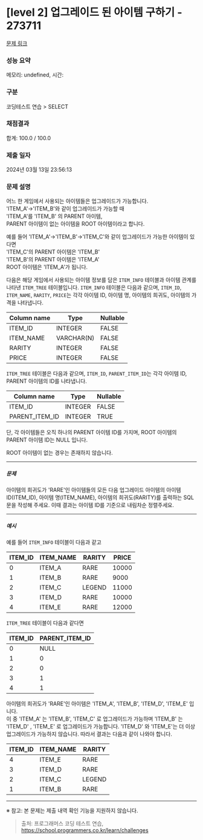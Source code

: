 # [level 2] 업그레이드 된 아이템 구하기 - 273711 

[문제 링크](https://school.programmers.co.kr/learn/courses/30/lessons/273711) 

### 성능 요약

메모리: undefined, 시간: 

### 구분

코딩테스트 연습 > SELECT

### 채점결과

합계: 100.0 / 100.0

### 제출 일자

2024년 03월 13일 23:56:13

### 문제 설명

<p>어느 한 게임에서 사용되는 아이템들은 업그레이드가 가능합니다.<br>
'ITEM_A'-&gt;'ITEM_B'와 같이 업그레이드가 가능할 때 <br>
'ITEM_A'를 'ITEM_B' 의 PARENT 아이템,<br>
 PARENT 아이템이 없는 아이템을 ROOT 아이템이라고 합니다.</p>

<p>예를 들어 'ITEM_A'-&gt;'ITEM_B'-&gt;'ITEM_C'와 같이 업그레이드가 가능한 아이템이 있다면<br>
'ITEM_C'의 PARENT 아이템은 'ITEM_B'<br>
'ITEM_B'의 PARENT 아이템은 'ITEM_A'<br>
ROOT 아이템은 'ITEM_A'가 됩니다.</p>

<p>다음은 해당 게임에서 사용되는 아이템 정보를 담은 <code>ITEM_INFO</code> 테이블과 아이템 관계를 나타낸 <code>ITEM_TREE</code> 테이블입니다. <code>ITEM_INFO</code> 테이블은 다음과 같으며, <code>ITEM_ID</code>, <code>ITEM_NAME</code>, <code>RARITY</code>, <code>PRICE</code>는 각각 아이템 ID, 아이템 명, 아이템의 희귀도, 아이템의 가격을 나타냅니다.</p>
<table class="table">
        <thead><tr>
<th>Column name</th>
<th>Type</th>
<th>Nullable</th>
</tr>
</thead>
        <tbody><tr>
<td>ITEM_ID</td>
<td>INTEGER</td>
<td>FALSE</td>
</tr>
<tr>
<td>ITEM_NAME</td>
<td>VARCHAR(N)</td>
<td>FALSE</td>
</tr>
<tr>
<td>RARITY</td>
<td>INTEGER</td>
<td>FALSE</td>
</tr>
<tr>
<td>PRICE</td>
<td>INTEGER</td>
<td>FALSE</td>
</tr>
</tbody>
      </table>
<p><code>ITEM_TREE</code> 테이블은 다음과 같으며, <code>ITEM_ID</code>, <code>PARENT_ITEM_ID</code>는 각각 아이템 ID, PARENT 아이템의 ID를 나타냅니다.</p>
<table class="table">
        <thead><tr>
<th>Column name</th>
<th>Type</th>
<th>Nullable</th>
</tr>
</thead>
        <tbody><tr>
<td>ITEM_ID</td>
<td>INTEGER</td>
<td>FALSE</td>
</tr>
<tr>
<td>PARENT_ITEM_ID</td>
<td>INTEGER</td>
<td>TRUE</td>
</tr>
</tbody>
      </table>
<p>단, 각 아이템들은 오직 하나의 PARENT 아이템 ID를 가지며, ROOT 아이템의 PARENT 아이템 ID는 NULL 입니다.</p>

<p>ROOT 아이템이 없는 경우는 존재하지 않습니다.</p>

<hr>

<h5>문제</h5>

<p>아이템의 희귀도가 'RARE'인 아이템들의 모든 다음 업그레이드 아이템의 아이템 ID(ITEM_ID),  아이템 명(ITEM_NAME), 아이템의 희귀도(RARITY)를 출력하는 SQL 문을 작성해 주세요. 이때 결과는 아이템 ID를 기준으로 내림차순 정렬주세요.</p>

<hr>

<h5>예시</h5>

<p>예를 들어 <code>ITEM_INFO</code> 테이블이 다음과 같고</p>
<table class="table">
        <thead><tr>
<th>ITEM_ID</th>
<th>ITEM_NAME</th>
<th>RARITY</th>
<th>PRICE</th>
</tr>
</thead>
        <tbody><tr>
<td>0</td>
<td>ITEM_A</td>
<td>RARE</td>
<td>10000</td>
</tr>
<tr>
<td>1</td>
<td>ITEM_B</td>
<td>RARE</td>
<td>9000</td>
</tr>
<tr>
<td>2</td>
<td>ITEM_C</td>
<td>LEGEND</td>
<td>11000</td>
</tr>
<tr>
<td>3</td>
<td>ITEM_D</td>
<td>RARE</td>
<td>10000</td>
</tr>
<tr>
<td>4</td>
<td>ITEM_E</td>
<td>RARE</td>
<td>12000</td>
</tr>
</tbody>
      </table>
<p><code>ITEM_TREE</code>  테이블이 다음과 같다면</p>
<table class="table">
        <thead><tr>
<th>ITEM_ID</th>
<th>PARENT_ITEM_ID</th>
</tr>
</thead>
        <tbody><tr>
<td>0</td>
<td>NULL</td>
</tr>
<tr>
<td>1</td>
<td>0</td>
</tr>
<tr>
<td>2</td>
<td>0</td>
</tr>
<tr>
<td>3</td>
<td>1</td>
</tr>
<tr>
<td>4</td>
<td>1</td>
</tr>
</tbody>
      </table>
<p>아이템의 희귀도가 'RARE'인 아이템은 'ITEM_A', 'ITEM_B', 'ITEM_D', 'ITEM_E' 입니다. <br>
이 중 'ITEM_A' 는 'ITEM_B', 'ITEM_C' 로 업그레이드가 가능하며 'ITEM_B' 는 'ITEM_D' , 'ITEM_E' 로 업그레이드가 가능합니다. 'ITEM_D' 와 'ITEM_E'는 더 이상 업그레이드가 가능하지 않습니다. 따라서 결과는 다음과 같이 나와야 합니다.</p>
<table class="table">
        <thead><tr>
<th>ITEM_ID</th>
<th>ITEM_NAME</th>
<th>RARITY</th>
</tr>
</thead>
        <tbody><tr>
<td>4</td>
<td>ITEM_E</td>
<td>RARE</td>
</tr>
<tr>
<td>3</td>
<td>ITEM_D</td>
<td>RARE</td>
</tr>
<tr>
<td>2</td>
<td>ITEM_C</td>
<td>LEGEND</td>
</tr>
<tr>
<td>1</td>
<td>ITEM_B</td>
<td>RARE</td>
</tr>
</tbody>
      </table>
<hr>

<p>※ 참고: 본 문제는 제출 내역 확인 기능을 지원하지 않습니다.</p>


> 출처: 프로그래머스 코딩 테스트 연습, https://school.programmers.co.kr/learn/challenges